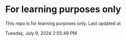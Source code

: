 # For learning purposes only
This repo is for learning purposes only.
Last updated at

Tuesday, July 9, 2024 2:55:49 PM

